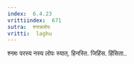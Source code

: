 ```yaml
---
index:  6.4.23
vrittiindex:  671
sutra:  श्नान्नलोपः
vritti:  laghu 
---
```


श्नमः परस्य नस्य लोपः स्यात्. हिनस्ति. जिहिंस. हिंसिता..

